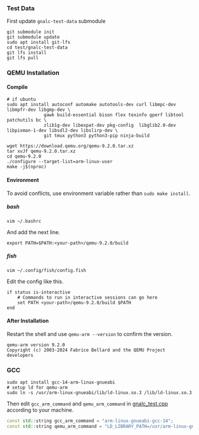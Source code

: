 ### Test Data
First update `gnalc-test-data` submodule
```shell
git submodule init
git submodule update
sudo apt install git-lfs
cd test/gnalc-test-data
git lfs install
git lfs pull
```

### QEMU Installation

#### Compile
```shell
# if ubuntu
sudo apt install autoconf automake autotools-dev curl libmpc-dev libmpfr-dev libgmp-dev \
              gawk build-essential bison flex texinfo gperf libtool patchutils bc \
              zlib1g-dev libexpat-dev pkg-config  libglib2.0-dev libpixman-1-dev libsdl2-dev libslirp-dev \
              git tmux python3 python3-pip ninja-build
```
```shell
wget https://download.qemu.org/qemu-9.2.0.tar.xz
tar xvJf qemu-9.2.0.tar.xz
cd qemu-9.2.0
./configure --target-list=arm-linux-user
make -j$(nproc)
```

#### Environment
To avoid conflicts, use environment variable rather than `sudo make install`.

##### bash
```shell
vim ~/.bashrc
```
And add the next line.
```shell
export PATH=$PATH:<your-path>/qemu-9.2.0/build
```

##### fish
```shell
vim ~/.config/fish/config.fish
```
Edit the config like this.
```shell
if status is-interactive
    # Commands to run in interactive sessions can go here
    set PATH <your-path>/qemu-9.2.0/build $PATH
end
```

#### After Installation
Restart the shell and use `qemu-arm --version` to confirm the version.
```
qemu-arm version 9.2.0
Copyright (c) 2003-2024 Fabrice Bellard and the QEMU Project developers
```

### GCC
```shell
sudo apt install gcc-14-arm-linux-gnueabi
# setup ld for qemu-arm
sudo ln -s /usr/arm-linux-gnueabi/lib/ld-linux.so.3 /lib/ld-linux.so.3
```

Then edit `gcc_arm_command` and `qemu_arm_command` in [gnalc_test.cpp](../test/gnalc_test.cpp) according to your machine.
```c++
const std::string gcc_arm_command = "arm-linux-gnueabi-gcc-14";
const std::string qemu_arm_command = "LD_LIBRARY_PATH=/usr/arm-linux-gnueabi/lib qemu-arm";
```
